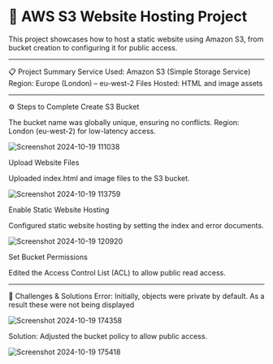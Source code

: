# 🚀 AWS S3 Website Hosting Project
This project showcases how to host a static website using Amazon S3, from bucket creation to configuring it for public access.
_________________________________________________________________________________________________________________________________
📋 Project Summary
Service Used: Amazon S3 (Simple Storage Service)
Region: Europe (London) – eu-west-2
Files Hosted: HTML and image assets
_________________________________________________________________________________________________________________________________
⚙️ Steps to Complete
Create S3 Bucket

The bucket name was globally unique, ensuring no conflicts.
Region: London (eu-west-2) for low-latency access.

![Screenshot 2024-10-19 111038](https://github.com/user-attachments/assets/4c624ceb-1db3-4217-89df-8efdc29c7a5e)

Upload Website Files

Uploaded index.html and image files to the S3 bucket.

![Screenshot 2024-10-19 113759](https://github.com/user-attachments/assets/4a6e0318-3d5a-4750-9829-bb46c4d1bbbb)

Enable Static Website Hosting

Configured static website hosting by setting the index and error documents.

![Screenshot 2024-10-19 120920](https://github.com/user-attachments/assets/731a3458-db9d-467c-b93c-2f97015707c9)

Set Bucket Permissions

Edited the Access Control List (ACL) to allow public read access.
_________________________________________________________________________________________________________________________________
🔧 Challenges & Solutions
Error: Initially, objects were private by default.
As a result these were not being displayed

![Screenshot 2024-10-19 174358](https://github.com/user-attachments/assets/0d62c7db-53e0-4850-8ed1-b66dbcdc71b8)

Solution: Adjusted the bucket policy to allow public access.

![Screenshot 2024-10-19 175418](https://github.com/user-attachments/assets/70f52b8a-0cc9-4705-ad8f-f315be74a8fa)




